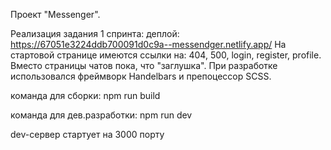 Проект "Messenger".

Реализация задания 1 спринта: 
деплой: https://67051e3224ddb700091d0c9a--messendger.netlify.app/
На стартовой странице имеются ссылки на: 404, 500, login, register, profile. Вместо страницы чатов пока, что "заглушка".
При разработке использовался фреймворк Handelbars и препоцессор SCSS.


команда для сборки: npm run build

команда для дев.разработки: npm run dev

dev-сервер стартует на 3000 порту